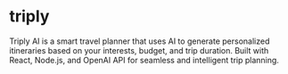 # triply
Triply AI is a smart travel planner that uses AI to generate personalized itineraries based on your interests, budget, and trip duration. Built with React, Node.js, and OpenAI API for seamless and intelligent trip planning.
